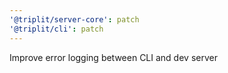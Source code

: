 ```yaml
---
'@triplit/server-core': patch
'@triplit/cli': patch
---
```


Improve error logging between CLI and dev server
